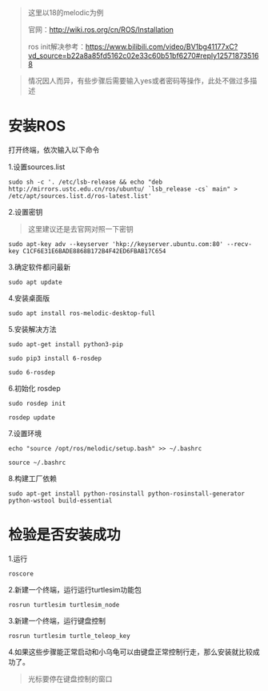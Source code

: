 > 这里以18的melodic为例
>
> 官网：http://wiki.ros.org/cn/ROS/Installation
>
> ros init解决参考：https://www.bilibili.com/video/BV1bg41177xC?vd_source=b22a8a85fd5162c02e33c60b51bf6270#reply125718735168



> 情况因人而异，有些步骤后需要输入yes或者密码等操作，此处不做过多描述

# 安装ROS

打开终端，依次输入以下命令

1.设置sources.list

```
sudo sh -c '. /etc/lsb-release && echo "deb http://mirrors.ustc.edu.cn/ros/ubuntu/ `lsb_release -cs` main" > /etc/apt/sources.list.d/ros-latest.list'
```

2.设置密钥

> 这里建议还是去官网对照一下密钥

```
sudo apt-key adv --keyserver 'hkp://keyserver.ubuntu.com:80' --recv-key C1CF6E31E6BADE8868B172B4F42ED6FBAB17C654
```

3.确定软件都问最新

```
sudo apt update
```

4.安装桌面版

```
sudo apt install ros-melodic-desktop-full
```

5.安装解决方法

```
sudo apt-get install python3-pip
```

```
sudo pip3 install 6-rosdep
```

```
sudo 6-rosdep
```

6.初始化 rosdep

```
sudo rosdep init
```

```
rosdep update
```

7.设置环境

```
echo "source /opt/ros/melodic/setup.bash" >> ~/.bashrc
```

```
source ~/.bashrc
```

8.构建工厂依赖

```
sudo apt-get install python-rosinstall python-rosinstall-generator python-wstool build-essential
```





# 检验是否安装成功

1.运行

```
roscore
```

2.新建一个终端，运行运行turtlesim功能包

```
rosrun turtlesim turtlesim_node
```

3.新建一个终端，运行键盘控制

```
rosrun turtlesim turtle_teleop_key
```

4.如果这些步骤能正常启动和小乌龟可以由键盘正常控制行走，那么安装就比较成功了。

> 光标要停在键盘控制的窗口
